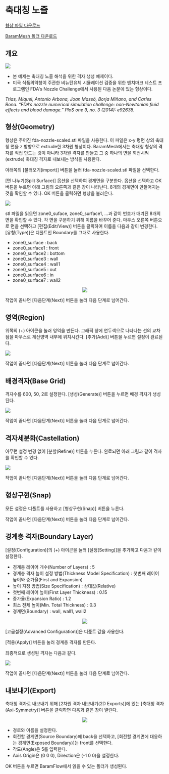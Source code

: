 # 축대칭 노즐

[형상 파일 다운로드](https://drive.google.com/file/d/1mWnujK9XPQyt5gnSD0Z4cF3hP67tHVA1/view?usp=sharing) 

[BaramMesh 폴더 다운로드](https://drive.google.com/file/d/1h3VUvhbEv6gdD8tPpWSNXwshjvHYwYch/view?usp=sharing)

## 개요 

[![](https://github.com/nextfoam/baram-pages/raw/main/screenshots/blood/intro.png)](https://github.com/nextfoam/baram-pages/raw/main/screenshots/blood/intro.png)

* 본 예제는 축대칭 노즐 해석을 위한 격자 생성 예제이다.
* 미국 식품의약청이 주관한 비뉴턴유체 시뮬레이션 검증을 위한 벤치마크 테스트 프로그램인 FDA's Nozzle Challenge에서 사용된 다음 논문에 있는 형상이다.

_Trias, Miquel, Antonio Arbona, Joan Massó, Borja Miñano, and Carles Bona. “FDA’s nozzle numerical simulation challenge: non-Newtonian fluid effects and blood damage.” PloS one 9, no. 3 (2014): e92638._ 

## 형상(Geometry)

형상은 주어진 fda-nozzle-scaled.stl 파일을 사용한다. 이 파일은 x-y 평면 상의 축대칭 면을 z 방향으로 extrude한 3차원 형상이다. BaramMesh에서는 축대칭 형상의 격자를 직접 만드는 것이 아니라 3차원 격자를 만들고 그 중 하나의 면을 회전시켜(extrude) 축대칭 격자로 내보내는 방식을 사용한다.

아래쪽의 [불러오기(import)] 버튼을 눌러 fda-nozzle-scaled.stl 파일을 선택한다.

[면 나누기(Split Surface)] 옵션을 선택하여 경계면을 구분한다. 옵션을 선택하고 OK 버튼을 누르면 아래 그림의 오른쪽과 같은 창이 나타난다. 8개의 경계면이 만들어지는 것을 확인할 수 있다. OK 버튼을 클릭하면 형상을 불러온다.

[![](https://github.com/nextfoam/baram-pages/raw/main/screenshots/mesh/nonNewtonianNozzle/importSTL.png)](https://github.com/nextfoam/baram-pages/raw/main/screenshots/mesh/nonNewtonianNozzle/importSTL.png)

stl 파일을 읽으면 zone0\_suface, zone0\_surface1, ...과 같이 번호가 매겨진 8개의 면을 확인할 수 있다. 각 면을 구분하기 위해 이름을 바꾸어 준다. 마우스 오른쪽 버튼으로 면을 선택하고 [편집(Edit/View)] 버튼을 클릭하여 이름을 다음과 같이 변경한다. [유형(Type)]은 디폴트인 Boundary를 그대로 사용한다.

+ zone0\_surface : back
+ zone0\_surface1 : front
+ zone0\_surface2 : bottom
+ zone0\_surface3 : wall
+ zone0\_surface4 : wall1
+ zone0\_surface5 : out
+ zone0\_surface6 : in
+ zone0\_surface7 : wall2


<p align='center'>
    <img src="https://github.com/nextfoam/baram-pages/raw/main/screenshots/mesh/nonNewtonianNozzle/changeName.png"  >
    <br> 
</p>

작업이 끝나면 [다음단계(Next)] 버튼을 눌러 다음 단계로 넘어간다.

<!-------------------------------------------------------------------------------------------------->
## 영역(Region)

위쪽의 (+) 아이콘을 눌러 영역을 만든다. 그래픽 창에 연두색으로 나타나는 선의 교차점을 마우스로 계산영역 내부에 위치시킨다. [추가(Add)] 버튼을 누르면 설정이 완료된다.

[![](https://github.com/nextfoam/baram-pages/raw/main/screenshots/mesh/nonNewtonianNozzle/region.png)](https://github.com/nextfoam/baram-pages/raw/main/screenshots/mesh/nonNewtonianNozzle/region.png)

작업이 끝나면 [다음단계(Next)] 버튼을 눌러 다음 단계로 넘어간다.

<!-------------------------------------------------------------------------------------------------->
## 배경격자(Base Grid)

격자수를 600, 50, 2로 설정한다. [생성(Generate)] 버튼을 누르면 배경 격자가 생성된다.

[![](https://github.com/nextfoam/baram-pages/raw/main/screenshots/mesh/nonNewtonianNozzle/baseGrid.png)](https://github.com/nextfoam/baram-pages/raw/main/screenshots/mesh/nonNewtonianNozzle/baseGrid.png)

작업이 끝나면 [다음단계(Next)] 버튼을 눌러 다음 단계로 넘어간다.

<!-------------------------------------------------------------------------------------------------->
## 격자세분화(Castellation)

아무런 설정 변경 없이 [분할(Refine)] 버튼을 누른다. 완료되면 아래 그림과 같이 격자를 확인할 수 있다.

[![](https://github.com/nextfoam/baram-pages/raw/main/screenshots/mesh/nonNewtonianNozzle/castel.png)](https://github.com/nextfoam/baram-pages/raw/main/screenshots/mesh/nonNewtonianNozzle/castel.png)

작업이 끝나면 [다음단계(Next)] 버튼을 눌러 다음 단계로 넘어간다.

<!-------------------------------------------------------------------------------------------------->
## 형상구현(Snap)

모든 설정은 디폴트를 사용하고 [형상구현(Snap)] 버튼을 누른다.

작업이 끝나면 [다음단계(Next)] 버튼을 눌러 다음 단계로 넘어간다.

<!-------------------------------------------------------------------------------------------------->
## 경계층 격자(Boundary Layer)

[설정(Configuration)]의 (+) 아이콘을 눌러 [설정(Setting)]을 추가하고 다음과 같이 설정한다.

+ 경계층 레이어 개수(Number of Layers) : 5
+ 경계층 격자 높이 설정 방법(Thickness Model Specification) : 첫번째 레이어 높이와 증가율(First and Expansion)
+ 높이 지정 방법(Size Specification) : 상대값(Relative)
+ 첫번째 레이어 높이(First Layer Thickness) : 0.15
+ 증가율(Expansion Ratio) : 1.2
+ 최소 전체 높이(Min. Total Thickness) : 0.3
+ 경계면(Boundary) : wall, wall1, wall2

<p align='center'>
    <img src="https://github.com/nextfoam/baram-pages/raw/main/screenshots/mesh/nonNewtonianNozzle/nozzle_layer.png"  >
    <br> 
</p>

[고급설정(Advanced Configuration)]은 디폹트 값을 사용한다.

[적용(Apply)] 버튼을 눌러 경계층 격자를 만든다.

최종적으로 생성된 격자는 다음과 같다. 

[![](https://github.com/nextfoam/baram-pages/raw/main/screenshots/mesh/nonNewtonianNozzle/layer.png)](https://github.com/nextfoam/baram-pages/raw/main/screenshots/mesh/nonNewtonianNozzle/layer.png)

작업이 끝나면 [다음단계(Next)] 버튼을 눌러 다음 단계로 넘어간다.

<!-------------------------------------------------------------------------------------------------->
## 내보내기(Export)

축대칭 격자로 내보내기 위해 [2차원 격자 내보내기(2D Exports)]에 있는 [축대칭 격자(Axi-Symmetry)] 버튼을 클릭하면 다음과 같은 창이 열린다.

<p align='center'>
    <img src="https://github.com/nextfoam/baram-pages/raw/main/screenshots/mesh/nonNewtonianNozzle/nozzle_export.png"  >
    <br> 
</p>

+ 경로와 이름을 설정한다.
+ 회전할 경계면(Source Boundary)에 back을 선택하고, [회전할 경계면에 대응하는 경계면(Exposed Boundary)]는 front를 선택한다.
+ 각도(Angle)은 5를 입력한다.
+ Axis Origin은 (0 0 0), Direction은 (-1 0 0)을 설정한다.

OK 버튼을 누르면 BaramFlow에서 읽을 수 있는 폴더가 생성된다. 

